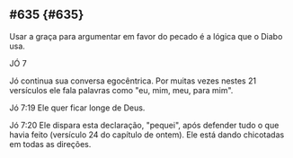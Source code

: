 ## #635 {#635}

Usar a graça para argumentar em favor do pecado é a lógica que o Diabo usa.

JÓ 7

Jó continua sua conversa egocêntrica. Por muitas vezes nestes 21 versículos ele fala palavras como &quot;eu, mim, meu, para mim&quot;.

Jó 7:19 Ele quer ficar longe de Deus.

Jó 7:20 Ele dispara esta declaração, &quot;pequei&quot;, após defender tudo o que havia feito (versículo 24 do capítulo de ontem). Ele está dando chicotadas em todas as direções.